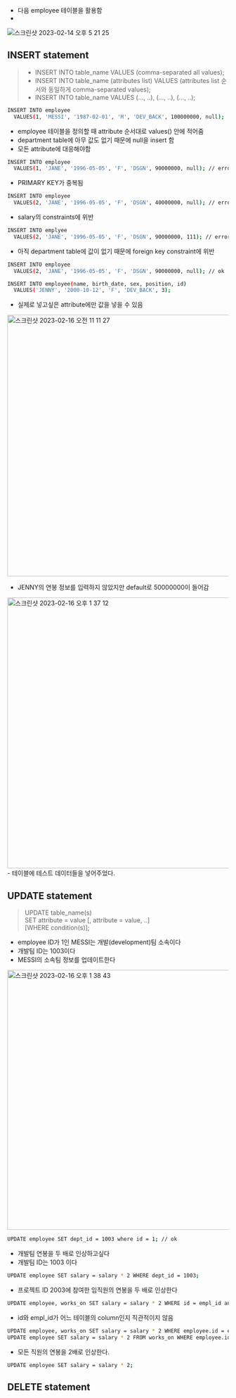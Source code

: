 - 다음 employee 테이블을 활용함
- 
![스크린샷 2023-02-14 오후 5 21 25](https://user-images.githubusercontent.com/73820746/218679078-e6d47123-7b51-4a43-a88f-e66c64a5e765.png)

## INSERT statement
> - INSERT INTO table_name VALUES (comma-separated all values);
> - INSERT INTO table_name (attributes list) VALUES (attributes list 순서와 동일하게 comma-separated values);
> - INSERT INTO table_name VALUES (..., ..), (..., ..), (..., ..);

```bash
INSERT INTO employee
  VALUES(1, 'MESSI', '1987-02-01', 'M', 'DEV_BACK', 100000000, null);
```
- employee 테이블을 정의할 때 attribute 순서대로 values() 안에 적어줌
- department table에 아무 값도 없기 때문에 null을 insert 함
- 모든 attribute에 대응해야함

```bash
INSERT INTO employee
  VALUES(1, 'JANE', '1996-05-05', 'F', 'DSGN', 90000000, null); // error
```
- PRIMARY KEY가 중복됨

```bash
INSERT INTO employee
  VALUES(2, 'JANE', '1996-05-05', 'F', 'DSGN', 40000000, null); // error
```
- salary의 constraints에 위반

```bash
INSERT INTO emplyee
  VALUES(2, 'JANE', '1996-05-05', 'F', 'DSGN', 90000000, 111); // error
```
- 아직 department table에 값이 없기 때문에 foreign key constraint에 위반

```bash
INSERT INTO employee
  VALUES(2, 'JANE', '1996-05-05', 'F', 'DSGN', 90000000, null); // ok
```

```bash
INSERT INTO employee(name, birth_date, sex, position, id)
  VALUES('JENNY', '2000-10-12', 'F', 'DEV_BACK', 3);
```
- 실제로 넣고싶은 attribute에만 값을 넣을 수 있음

<img width="595" alt="스크린샷 2023-02-16 오전 11 11 27" src="https://user-images.githubusercontent.com/73820746/219249890-64ae51ec-44b1-44b4-aa8c-42b789fd12b4.png">

- JENNY의 연봉 정보를 입력하지 않았지만 default로 50000000이 들어감

<img width="616" alt="스크린샷 2023-02-16 오후 1 37 12" src="https://user-images.githubusercontent.com/73820746/219269866-21c6acd3-2af7-482d-bc3f-28f0b56c846a.png">
- 테이블에 테스트 데이터들을 넣어주었다.

## UPDATE statement
> UPDATE table_name(s)<br>
> SET attribute = value [, attribute = value, ..]<br>
> [WHERE condition(s)];

- employee ID가 1인 MESSI는 개발(development)팀 소속이다
- 개발팀 ID는 1003이다
- MESSI의 소속팀 정보를 업데이트한다

<img width="591" alt="스크린샷 2023-02-16 오후 1 38 43" src="https://user-images.githubusercontent.com/73820746/219270051-c694ca39-f551-4833-826b-cb5e87cbef6d.png">


```bash
UPDATE employee SET dept_id = 1003 where id = 1; // ok 
```

- 개발팀 연봉을 두 배로 인상하고싶다
- 개발팀 ID는 1003 이다

```bash
UPDATE employee SET salary = salary * 2 WHERE dept_id = 1003;
```

- 프로젝트 ID 2003에 참여한 임직원의 연봉을 두 배로 인상한다
```bash
UPDATE employee, works_on SET salary = salary * 2 WHERE id = empl_id and proj_id = 2003; 
```
- id와 empl_id가 어느 테이블의 column인지 직관적이지 않음

```bash
UPDATE employee, works_on SET salary = salary * 2 WHERE employee.id = empl_id and works_on.proj_id = 2003; // MySQL
UPDATE employee SET salary = salary * 2 FROM works_on WHERE employee.id = works_on.empl_id AND proj_id = 2003; // PostgreSQL
```

- 모든 직원의 연봉을 2배로 인상한다.
```bash
UPDATE employee SET salary = salary * 2;
```

## DELETE statement



